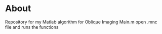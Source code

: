 # About
Repository for my Matlab algorithm for Oblique Imaging
Main.m open .mnc file and runs the functions
